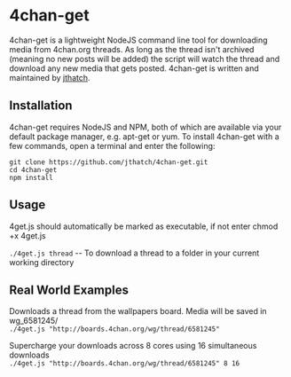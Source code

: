 4chan-get
================

4chan-get is a lightweight NodeJS command line tool for downloading media from 4chan.org threads. As long as the thread isn't archived (meaning no new posts will be added) the script will watch the thread and download any new media that gets posted. 4chan-get is written and maintained by [jthatch](https://github.com/jthatch).

## Installation
4chan-get requires NodeJS and NPM, both of which are available via your default package manager, e.g. apt-get or yum. To install 4chan-get with a few commands, open a terminal and enter the following:
```
git clone https://github.com/jthatch/4chan-get.git  
cd 4chan-get
npm install
```

## Usage
4get.js should automatically be marked as executable, if not enter chmod +x 4get.js

`./4get.js thread`
-- To download a thread to a folder in your current working directory


## Real World Examples
Downloads a thread from the wallpapers board. Media will be saved in wg_6581245/  
`./4get.js "http://boards.4chan.org/wg/thread/6581245"`

Supercharge your downloads across 8 cores using 16 simultaneous downloads  
`./4get.js "http://boards.4chan.org/wg/thread/6581245" 8 16 `

